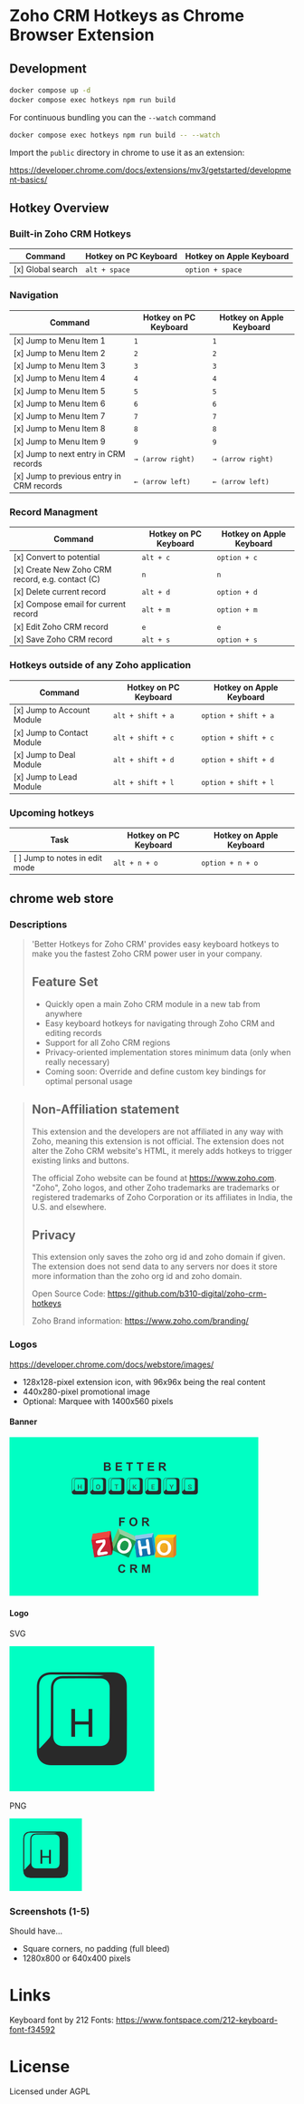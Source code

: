 # Zoho CRM Hotkeys as Chrome Browser Extension

## Development

```bash
docker compose up -d
docker compose exec hotkeys npm run build
```

For continuous bundling you can the `--watch` command

```bash
docker compose exec hotkeys npm run build -- --watch
```

Import the `public` directory in chrome to use it as an extension:

https://developer.chrome.com/docs/extensions/mv3/getstarted/development-basics/

## Hotkey Overview

### Built-in Zoho CRM Hotkeys

| Command           | Hotkey on PC Keyboard | Hotkey on Apple Keyboard |
| ----------------- | --------------------- | ------------------------ |
| [x] Global search | `alt + space`         | `option + space`         |

### Navigation

| Command                                   | Hotkey on PC Keyboard | Hotkey on Apple Keyboard |
| ----------------------------------------- | --------------------- | ------------------------ |
| [x] Jump to Menu Item 1                   | `1`                   | `1`                      |
| [x] Jump to Menu Item 2                   | `2`                   | `2`                      |
| [x] Jump to Menu Item 3                   | `3`                   | `3`                      |
| [x] Jump to Menu Item 4                   | `4`                   | `4`                      |
| [x] Jump to Menu Item 5                   | `5`                   | `5`                      |
| [x] Jump to Menu Item 6                   | `6`                   | `6`                      |
| [x] Jump to Menu Item 7                   | `7`                   | `7`                      |
| [x] Jump to Menu Item 8                   | `8`                   | `8`                      |
| [x] Jump to Menu Item 9                   | `9`                   | `9`                      |
| [x] Jump to next entry in CRM records     | `→ (arrow right)`     | `→ (arrow right)`        |
| [x] Jump to previous entry in CRM records | `← (arrow left)`      | `← (arrow left)`         |

### Record Managment

| Command                                          | Hotkey on PC Keyboard | Hotkey on Apple Keyboard |
| ------------------------------------------------ | --------------------- | ------------------------ |
| [x] Convert to potential                         | `alt + c`             | `option + c`             |
| [x] Create New Zoho CRM record, e.g. contact (C) | `n`                   | `n`                      |
| [x] Delete current record                        | `alt + d`             | `option + d`             |
| [x] Compose email for current record             | `alt + m`             | `option + m`             |
| [x] Edit Zoho CRM record                         | `e`                   | `e`                      |
| [x] Save Zoho CRM record                         | `alt + s`             | `option + s`             |

### Hotkeys outside of any Zoho application

| Command                    | Hotkey on PC Keyboard | Hotkey on Apple Keyboard |
| -------------------------- | --------------------- | ------------------------ |
| [x] Jump to Account Module | `alt + shift + a`     | `option + shift + a`     |
| [x] Jump to Contact Module | `alt + shift + c`     | `option + shift + c`     |
| [x] Jump to Deal Module    | `alt + shift + d`     | `option + shift + d`     |
| [x] Jump to Lead Module    | `alt + shift + l`     | `option + shift + l`     |

### Upcoming hotkeys

| Task                           | Hotkey on PC Keyboard | Hotkey on Apple Keyboard |
| ------------------------------ | --------------------- | ------------------------ |
| [ ] Jump to notes in edit mode | `alt + n + o`         | `option + n + o`         |

## chrome web store

### Descriptions

> 'Better Hotkeys for Zoho CRM' provides easy keyboard hotkeys to make you the fastest Zoho CRM power user in your company.
>
> ## Feature Set
>
> - Quickly open a main Zoho CRM module in a new tab from anywhere
> - Easy keyboard hotkeys for navigating through Zoho CRM and editing records
> - Support for all Zoho CRM regions
> - Privacy-oriented implementation stores minimum data (only when really necessary)
> - Coming soon: Override and define custom key bindings for optimal personal usage

> ## Non-Affiliation statement
>
> This extension and the developers are not affiliated in any way with Zoho, meaning this extension is not official. The extension does not alter the Zoho CRM website's HTML, it merely adds hotkeys to trigger existing links and buttons.
>
> The official Zoho website can be found at https://www.zoho.com.
> "Zoho", Zoho logos, and other Zoho trademarks are trademarks or registered trademarks of Zoho Corporation or its affiliates in India, the U.S. and elsewhere.
>
> ## Privacy
>
> This extension only saves the zoho org id and zoho domain if given. The extension does not send data to any servers nor does it store more information than the zoho org id and zoho domain.
>
> Open Source Code: https://github.com/b310-digital/zoho-crm-hotkeys
>
> Zoho Brand information: https://www.zoho.com/branding/

### Logos

https://developer.chrome.com/docs/webstore/images/

- 128x128-pixel extension icon, with 96x96x being the real content
- 440x280-pixel promotional image
- Optional: Marquee with 1400x560 pixels

#### Banner

![Chrome Web Store](/public/images/chrome_web_store_logo_better_hotkeys.png)

#### Logo

SVG

![Logo](/public/images/zoho_better_hotkeys_icon.svg)

PNG

![Logo](/public/images/zoho_better_hotkeys_icon.png)

### Screenshots (1-5)

Should have...

- Square corners, no padding (full bleed)
- 1280x800 or 640x400 pixels

# Links

Keyboard font by 212 Fonts: https://www.fontspace.com/212-keyboard-font-f34592

# License

Licensed under AGPL
